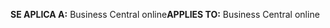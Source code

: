 <span data-ttu-id="0516a-101">**SE APLICA A:** Business Central online</span><span class="sxs-lookup"><span data-stu-id="0516a-101">**APPLIES TO:** Business Central online</span></span>